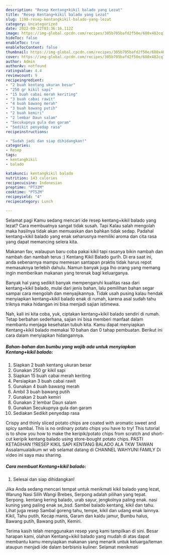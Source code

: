 ```yaml
---
description: "Resep Kentang+kikil balado yang Lezat"
title: "Resep Kentang+kikil balado yang Lezat"
slug: 1198-resep-kentangkikil-balado-yang-lezat
category: Uncategorized
date: 2022-09-22T03:36:16.112Z
image: https://img-global.cpcdn.com/recipes/305b705bafd2f50e/680x482cq70/kentangkikil-balado-foto-resep-utama.jpg
hideToc: false
enableToc: true
enableTocContent: false
thumbnail: https://img-global.cpcdn.com/recipes/305b705bafd2f50e/680x482cq70/kentangkikil-balado-foto-resep-utama.jpg
cover: https://img-global.cpcdn.com/recipes/305b705bafd2f50e/680x482cq70/kentangkikil-balado-foto-resep-utama.jpg
author: Admin
authorAv: notfound
ratingvalue: 4.4
reviewcount: 9
recipeingredient:
- "2 buah kentang ukuran besar"
- "250 gr kikil sapi"
- "15 buah cabai merah keriting"
- "3 buah cabai rawit"
- "4 buah bawang merah"
- "3 buah bawang putih"
- "2 buah kemiri"
- "2 lembar Daun salam"
- "Secukupnya gula dan garam"
- "Sedikit penyedap rasa"
recipeinstructions:

- "Sudah jadi dan siap dihidangkan!"
categories:
- Resep
tags:
- kentangkikil
- balado

katakunci: kentangkikil balado 
nutrition: 143 calories
recipecuisine: Indonesian
preptime: "PT32M"
cooktime: "PT52M"
recipeyield: "4"
recipecategory: Lunch

---
```



Selamat pagi Kamu sedang mencari ide resep kentang+kikil balado yang lezat? Cara membuatnya sangat tidak susah. Tapi Kalau salah mengolah maka hasilnya tidak akan memuaskan dan bahkan tidak sedap. Padahal kentang+kikil balado yang enak seharusnya memiliki aroma dan cita rasa yang dapat memancing selera kita.


Makanan fav, walaupun baru coba pakai kikil tapi rasanya bikin nambah dan nambah dan nambah terus :) Kentang Kikil Balado gurih. Di era saat ini, anda sebenarnya mampu memesan santapan praktis tidak harus repot memasaknya terlebih dahulu. Namun banyak juga lho orang yang memang ingin memberikan makanan yang terenak bagi keluarganya.

Banyak hal yang sedikit banyak mempengaruhi kualitas rasa dari kentang+kikil balado, mulai dari jenis bahan, lalu pemilihan bahan segar sampai cara mengolah dan menyajikannya. Tidak usah pusing kalau hendak menyiapkan kentang+kikil balado enak di rumah, karena asal sudah tahu triknya maka hidangan ini bisa menjadi sajian istimewa.


Nah, kali ini kita coba, yuk, ciptakan kentang+kikil balado sendiri di rumah. Tetap berbahan sederhana, sajian ini bisa memberi manfaat dalam membantu menjaga kesehatan tubuh kita. Kamu dapat menyiapkan Kentang+kikil balado memakai 10 bahan dan 0 tahap pembuatan. Berikut ini cara dalam menyiapkan hidangannya.

<!--inarticleads1-->

##### Bahan-bahan dan bumbu yang wajib ada untuk menyiapkan Kentang+kikil balado:

1. Siapkan 2 buah kentang ukuran besar
1. Gunakan 250 gr kikil sapi
1. Siapkan 15 buah cabai merah keriting
1. Persiapkan 3 buah cabai rawit
1. Gunakan 4 buah bawang merah
1. Ambil 3 buah bawang putih
1. Gunakan 2 buah kemiri
1. Gunakan 2 lembar Daun salam
1. Gunakan Secukupnya gula dan garam
1. Sediakan Sedikit penyedap rasa


Crispy and thinly sliced potato chips are coated with aromatic sweet and spicy sambal. This is no ordinary potato chips you have to try! This tutorial is to show you how to make the keripik/potato chips from scratch and short-cut keripik kentang balado using store-bought potato chips. PASTI KETAGIHAN ⁉️RESEP KIKIL SAPI KENTANG BALADO ALA TKW TAIWAN Assalamualaikum wr wb selamat datang di CHANNEL WAHYUNI FAMILY Di video ini saya mau sharing. 

<!--inarticleads2-->

##### Cara membuat Kentang+kikil balado:


1. Selesai dan siap dihidangkan!

Jika Anda sedang mencari tempat untuk menikmati kikil balado yang lezat, Warung Nasi Silih Wangi Brebes, Serpong adalah pilihan yang tepat. Serpong. kentang kering balado, urab sayur, jengkolnya paling enak. nasi kuning yang paling enak se_bsd. Sambel balado kentang, kikil dan tahu. Lihat juga resep Sambal goreng tahu, tempe, kikil dan udang enak lainnya. Kikil, Tahu putih, Kecap manis, Garam dan kaldu jamur, Bumbu halus, Bawang putih, Bawang putih, Kemiri. 

Terima kasih telah menggunakan resep yang kami tampilkan di sini. Besar harapan kami, olahan Kentang+kikil balado yang mudah di atas dapat membantu kamu menyiapkan makanan yang menarik untuk keluarga/teman ataupun menjadi ide dalam berbisnis kuliner. Selamat menikmati
